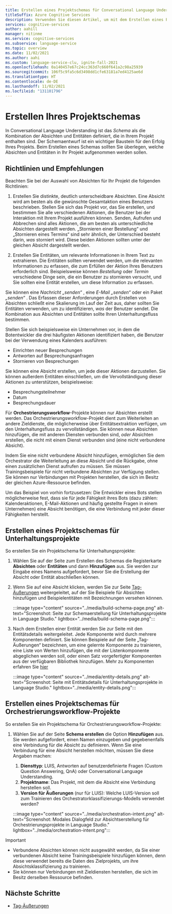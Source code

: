 ```yaml
---
title: Erstellen eines Projektschemas für Conversational Language Understanding
titleSuffix: Azure Cognitive Services
description: Verwenden Sie diesen Artikel, um mit dem Erstellen eines Projektschemas für Conversational Language Understanding zu beginnen.
services: cognitive-services
author: aahill
manager: nitinme
ms.service: cognitive-services
ms.subservice: language-service
ms.topic: overview
ms.date: 11/02/2021
ms.author: aahi
ms.custom: language-service-clu, ignite-fall-2021
ms.openlocfilehash: 0a140457e67c24cc363d7c660f641a2c98a25939
ms.sourcegitcommit: 106f5c9fa5c6d3498dd1cfe63181a7ed4125ae6d
ms.translationtype: HT
ms.contentlocale: de-DE
ms.lasthandoff: 11/02/2021
ms.locfileid: "131101796"
---
```

# <a name="how-to-build-your-project-schema"></a>Erstellen Ihres Projektschemas
 
In Conversational Language Understanding ist das *Schema* als die Kombination der Absichten und Entitäten definiert, die in Ihrem Projekt enthalten sind. Der Schemaentwurf ist ein wichtiger Baustein für den Erfolg Ihres Projekts. Beim Erstellen eines Schemas sollten Sie überlegen, welche Absichten und Entitäten in Ihr Projekt aufgenommen werden sollen.

## <a name="guidelines-and-recommendations"></a>Richtlinien und Empfehlungen

Beachten Sie bei der Auswahl von Absichten für Ihr Projekt die folgenden Richtlinien:

  1. Erstellen Sie distinkte, deutlich unterscheidbare Absichten. Eine Absicht wird am besten als die gewünschte Gesamtaktion eines Benutzers beschrieben. Stellen Sie sich das Projekt vor, das Sie erstellen, und bestimmen Sie alle verschiedenen Aktionen, die Benutzer bei der Interaktion mit Ihrem Projekt ausführen können. Senden, Aufrufen und Abbrechen sind alles Aktionen, die am besten als unterschiedliche Absichten dargestellt werden. „Stornieren einer Bestellung“ und „Stornieren eines Termins“ sind sehr ähnlich, der Unterschied besteht darin, *was* storniert wird. Diese beiden Aktionen sollten unter der gleichen Absicht dargestellt werden.
  
  2. Erstellen Sie Entitäten, um relevante Informationen in Ihrem Text zu extrahieren. Die Entitäten sollten verwendet werden, um die relevanten Informationen zu erfassen, die zum Erfüllen der Aktion Ihres Benutzers erforderlich sind. Beispielsweise können *Bestellung* oder *Termin* verschiedene Dinge sein, die ein Benutzer zu stornieren versucht, und Sie sollten eine Entität erstellen, um diese Information zu erfassen.

Sie können eine *Nachricht* *„senden“* , eine *E-Mail* *„senden“* oder ein Paket *„senden“* . Das Erfassen dieser Anforderungen durch Erstellen von Absichten schließt eine Skalierung im Lauf der Zeit aus, daher sollten Sie Entitäten verwenden, um zu identifizieren, *was* der Benutzer sendet. Die Kombination aus Absichten und Entitäten sollte Ihren Unterhaltungsfluss bestimmen. 

Stellen Sie sich beispielsweise ein Unternehmen vor, in dem die Botentwickler die drei häufigsten Aktionen identifiziert haben, die Benutzer bei der Verwendung eines Kalenders ausführen: 

* Einrichten neuer Besprechungen 
* Antworten auf Besprechungsanfragen 
* Stornieren von Besprechungen 

Sie können eine Absicht erstellen, um jede dieser Aktionen darzustellen. Sie können außerdem Entitäten einschließen, um die Vervollständigung dieser Aktionen zu unterstützen, beispielsweise:

* Besprechungsteilnehmer
* Datum
* Besprechungsdauer


Für **Orchestrierungsworkflow**-Projekte können nur Absichten erstellt werden. Das Orchestrierungsworkflow-Projekt dient zum Weiterleiten an andere Zieldienste, die möglicherweise über Entitätsextraktion verfügen, um den Unterhaltungsfluss zu vervollständigen. Sie können neue Absichten hinzufügen, die mit anderen Diensten verbunden sind, _oder_ Absichten erstellen, die nicht mit einem Dienst verbunden sind (eine nicht verbundene Absicht). 

Indem Sie eine nicht verbundene Absicht hinzufügen, ermöglichen Sie dem Orchestrator die Weiterleitung an diese Absicht und die Rückgabe, ohne einen zusätzlichen Dienst aufrufen zu müssen. Sie müssen Trainingsbeispiele für nicht verbundene Absichten zur Verfügung stellen. Sie können nur Verbindungen mit Projekten herstellen, die sich im Besitz der gleichen Azure-Ressource befinden. 

Um das Beispiel von vorhin fortzusetzen: Die Entwickler eines Bots stellen möglicherweise fest, dass sie für jede Fähigkeit ihres Bots (dazu zählen: Kalenderaktionen, E-Mail-Aktionen und häufig gestellte Fragen in einem Unternehmen) eine Absicht benötigen, die eine Verbindung mit jeder dieser Fähigkeiten herstellt.  

## <a name="build-project-schema-for-conversation-projects"></a>Erstellen eines Projektschemas für Unterhaltungsprojekte

So erstellen Sie ein Projektschema für Unterhaltungsprojekte:

1. Wählen Sie auf der Seite zum Erstellen des Schemas die Registerkarte **Absichten** oder **Entitäten** und dann **Hinzufügen** aus. Sie werden zur Eingabe eines Namens aufgefordert, bevor Sie die Erstellung der Absicht oder Entität abschließen können. 

2. Wenn Sie auf eine Absicht klicken, werden Sie zur Seite [Tag-Äußerungen](tag-utterances.md) weitergeleitet, auf der Sie Beispiele für Absichten hinzufügen und Beispielentitäten mit Bezeichnungen versehen können.

    :::image type="content" source="../media/build-schema-page.png" alt-text="Screenshot: Seite zur Schemaerstellung für Unterhaltungsprojekte in Language Studio." lightbox="../media/build-schema-page.png":::
    
3. Nach dem Erstellen einer Entität werden Sie zur Seite mit den Entitätsdetails weitergeleitet. Jede Komponente wird durch mehrere Komponenten definiert. Sie können Beispiele auf der Seite „Tag-Äußerungen“ bezeichnen, um eine gelernte Komponente zu trainieren, eine Liste von Werten hinzufügen, die mit der Listenkomponente abgeglichen werden soll, oder einen Satz vorgefertigter Komponenten aus der verfügbaren Bibliothek hinzufügen. Mehr zu Komponenten erfahren Sie [hier](../concepts/entity-components.md)

    :::image type="content" source="../media/entity-details.png" alt-text="Screenshot: Seite mit Entitätsdetails für Unterhaltungsprojekte in Language Studio." lightbox="../media/entity-details.png":::

## <a name="build-project-schema-for-orchestration-workflow-projects"></a>Erstellen eines Projektschemas für Orchestrierungsworkflow-Projekte

So erstellen Sie ein Projektschema für Orchestrierungsworkflow-Projekte: 

1. Wählen Sie auf der Seite **Schema erstellen** die Option **Hinzufügen** aus. Sie werden aufgefordert, einen Namen einzugeben und gegebenenfalls eine Verbindung für die Absicht zu definieren. Wenn Sie eine Verbindung für eine Absicht herstellen möchten, müssen Sie diese Angaben machen:
    1. **Diensttyp**: LUIS, Antworten auf benutzerdefinierte Fragen (Custom Question Answering, QnA) oder Conversational Language Understanding.
    2. **Projektname**: Das Projekt, mit dem die Absicht eine Verbindung herstellen soll.
    3. **Version für Äußerungen** (nur für LUIS): Welche LUIS-Version soll zum Trainieren des Orchestratorklassifizierungs-Modells verwendet werden?

    :::image type="content" source="../media/orchestration-intent.png" alt-text="Screenshot: Modales Dialogfeld zur Absichtserstellung für Orchestrierungsprojekte in Language Studio." lightbox="../media/orchestration-intent.png":::

> [!IMPORTANT]
> * Verbundene Absichten können nicht ausgewählt werden, da Sie einer verbundenen Absicht keine Trainingsbeispiele hinzufügen können, denn diese verwendet bereits die Daten des Zielprojekts, um ihre Absichtsklassifizierung zu trainieren.
> * Sie können nur Verbindungen mit Zieldiensten herstellen, die sich im Besitz derselben Ressource befinden.

## <a name="next-steps"></a>Nächste Schritte
* [Tag-Äußerungen](tag-utterances.md)
